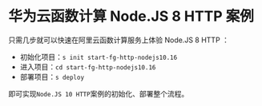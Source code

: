 # 华为云函数计算 Node.JS 8 HTTP 案例

只需几步就可以快速在阿里云函数计算服务上体验 Node.JS 8 HTTP ：

- 初始化项目：`s init start-fg-http-nodejs10.16`
- 进入项目：`cd start-fg-http-nodejs10.16`
- 部署项目：`s deploy`

即可实现`Node.JS 10 HTTP`案例的初始化、部署整个流程。